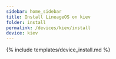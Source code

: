 ```yaml
---
sidebar: home_sidebar
title: Install LineageOS on kiev
folder: install
permalink: /devices/kiev/install
device: kiev
---
```

{% include templates/device_install.md %}
